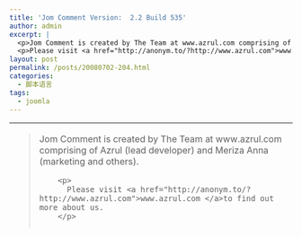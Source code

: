 ```yaml
---
title: 'Jom Comment Version:  2.2 Build 535'
author: admin
excerpt: |
  <p>Jom Comment is created by The Team at www.azrul.com comprising of Azrul (lead developer) and Meriza Anna (marketing and others).</p>
  <p>Please visit <a href="http://anonym.to/?http://www.azrul.com">www.azrul.com </a>to find out more about us.</p>
layout: post
permalink: /posts/20080702-204.html
categories:
  - 脚本语言
tags:
  - joomla
---
```

<table height="189" cellspacing="0" cellpadding="4" border="0" width="803">
  <tr>
    <td>
      <blockquote>
        <p>
          Jom Comment is created by The Team at www.azrul.com comprising of Azrul (lead developer) and Meriza Anna (marketing and others).
        </p>
        
        <p>
          Please visit <a href="http://anonym.to/?http://www.azrul.com">www.azrul.com </a>to find out more about us.
        </p>
        
        <p>
          &nbsp;
        </p>
      </blockquote>
    </td>
  </tr>
  
  <tr>
    <td>
      <strong>Release Date:</strong>&nbsp;&nbsp;2008-04-14
    </td>
  </tr>
  
  <tr align="left">
    <td>
      <strong>Version:</strong>&nbsp;&nbsp;2.2 Build 535</p> <p>
        [attach=128]</td> </tr> </tbody> </table>